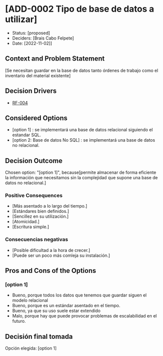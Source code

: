 # [ADD-0002 Tipo de base de datos a utilizar]

* Status: [proposed]
* Deciders: [Brais Cabo Felpete]
* Date: [2022-11-02]] 

## Context and Problem Statement

[Se necesitan guardar en la base de datos tanto órdenes de trabajo como el inventario del material existente]

## Decision Drivers

* [RF-004](../requisitos/RF-004.md)

## Considered Options

* [option 1] : se implementará una base de datos relacional siguiendo el estandar SQL.
* [option 2: Base de datos No SQL] : se implementará una base de datos no relacional.

## Decision Outcome

Chosen option: "[option 1]", because[permite almacenar de forma eficiente la información que necesitamos sin la complejidad que supone una base de datos no relacional.]

### Positive Consequences <!-- optional -->

* [Más asentado a lo largo del tiempo.]
* [Estándares bien definidos.]
* [Sencillez en su utilización.]
* [Atomicidad.]
* [Escritura simple.]


### Consecuencias negativas <!-- optional -->

* [Posible dificultad a la hora de crecer.]
* [Puede ser un poco más comleja su instalación.]

## Pros and Cons of the Options

### [option 1]

* Bueno, porque todos los datos que tenemos que guardar siguen el modelo relacional
* Bueno, porque es un estándar asentado en el tiempo.
* Bueno, ya que su uso suele estar extendido
* Malo, porque hay que puede provocar problemas de escalabilidad en el futuro.

## Decisión final tomada

Opción elegida: [option 1]